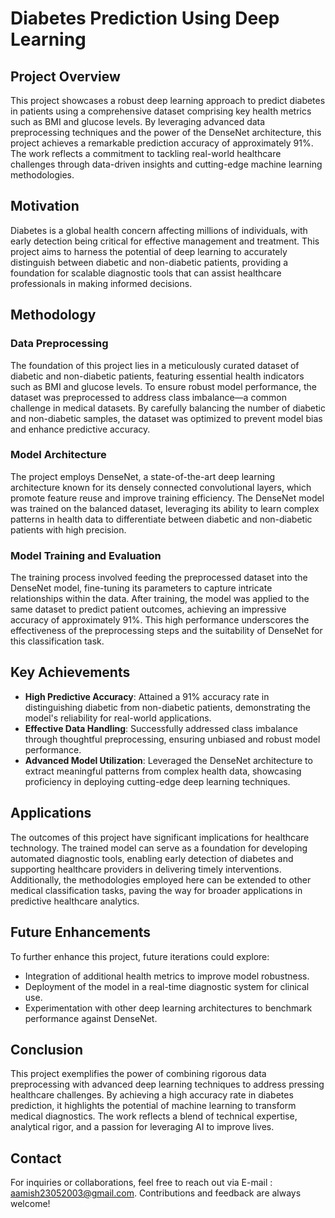 # Diabetes Prediction Using Deep Learning

## Project Overview

This project showcases a robust deep learning approach to predict diabetes in patients using a comprehensive dataset comprising key health metrics such as BMI and glucose levels. By leveraging advanced data preprocessing techniques and the power of the DenseNet architecture, this project achieves a remarkable prediction accuracy of approximately 91%. The work reflects a commitment to tackling real-world healthcare challenges through data-driven insights and cutting-edge machine learning methodologies.

## Motivation

Diabetes is a global health concern affecting millions of individuals, with early detection being critical for effective management and treatment. This project aims to harness the potential of deep learning to accurately distinguish between diabetic and non-diabetic patients, providing a foundation for scalable diagnostic tools that can assist healthcare professionals in making informed decisions.

## Methodology

### Data Preprocessing
The foundation of this project lies in a meticulously curated dataset of diabetic and non-diabetic patients, featuring essential health indicators such as BMI and glucose levels. To ensure robust model performance, the dataset was preprocessed to address class imbalance—a common challenge in medical datasets. By carefully balancing the number of diabetic and non-diabetic samples, the dataset was optimized to prevent model bias and enhance predictive accuracy.

### Model Architecture
The project employs DenseNet, a state-of-the-art deep learning architecture known for its densely connected convolutional layers, which promote feature reuse and improve training efficiency. The DenseNet model was trained on the balanced dataset, leveraging its ability to learn complex patterns in health data to differentiate between diabetic and non-diabetic patients with high precision.

### Model Training and Evaluation
The training process involved feeding the preprocessed dataset into the DenseNet model, fine-tuning its parameters to capture intricate relationships within the data. After training, the model was applied to the same dataset to predict patient outcomes, achieving an impressive accuracy of approximately 91%. This high performance underscores the effectiveness of the preprocessing steps and the suitability of DenseNet for this classification task.

## Key Achievements
- **High Predictive Accuracy**: Attained a 91% accuracy rate in distinguishing diabetic from non-diabetic patients, demonstrating the model's reliability for real-world applications.
- **Effective Data Handling**: Successfully addressed class imbalance through thoughtful preprocessing, ensuring unbiased and robust model performance.
- **Advanced Model Utilization**: Leveraged the DenseNet architecture to extract meaningful patterns from complex health data, showcasing proficiency in deploying cutting-edge deep learning techniques.

## Applications
The outcomes of this project have significant implications for healthcare technology. The trained model can serve as a foundation for developing automated diagnostic tools, enabling early detection of diabetes and supporting healthcare providers in delivering timely interventions. Additionally, the methodologies employed here can be extended to other medical classification tasks, paving the way for broader applications in predictive healthcare analytics.

## Future Enhancements
To further enhance this project, future iterations could explore:
- Integration of additional health metrics to improve model robustness.
- Deployment of the model in a real-time diagnostic system for clinical use.
- Experimentation with other deep learning architectures to benchmark performance against DenseNet.

## Conclusion
This project exemplifies the power of combining rigorous data preprocessing with advanced deep learning techniques to address pressing healthcare challenges. By achieving a high accuracy rate in diabetes prediction, it highlights the potential of machine learning to transform medical diagnostics. The work reflects a blend of technical expertise, analytical rigor, and a passion for leveraging AI to improve lives.

## Contact
For inquiries or collaborations, feel free to reach out via E-mail : aamish23052003@gmail.com. Contributions and feedback are always welcome!
